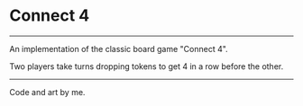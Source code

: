 # Connect 4
---
An implementation of the classic board game "Connect 4".

Two players take turns dropping tokens to get 4 in a row before the other.

---
Code and art by me.
